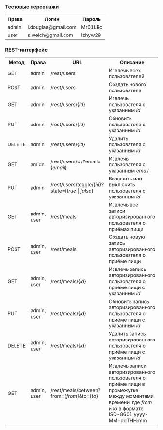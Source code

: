 ﻿### Тестовые персонажи

<table>
    <tr>
        <th>Права</th>
        <th>Логин</th>
        <th>Пароль</th>
    </tr>
    <tr>
        <td>admin</td>
        <td>l.douglas@gmail.com</td>
        <td>Mr01LRc</td>
    </tr>
    <tr>
        <td>user</td>
        <td>s.welch@gmail.com</td>
        <td>Izhyw29</td>
    </tr>
</table>



### REST-интерфейс

<table>
    <tr>
        <th>Метод</th>
        <th>Права</th>
        <th>URL</th>
        <th>Описание</th>
    </tr>
    <tr>
        <td>GET</td>
        <td>admin</td>
        <td>/rest/users</td>
        <td>Извлечь всех пользователей</td>
    </tr>
    <tr>
        <td>POST</td>
        <td>admin</td>
        <td>/rest/users</td>
        <td>Создать нового пользователя</td>
    </tr>
    <tr>
        <td>GET</td>
        <td>admin</td>
        <td>/rest/users/{<em>id</em>}</td>
        <td>Извлечь пользователя с указанным <em>id</em></td>
    </tr>
    <tr>
        <td>PUT</td>
        <td>admin</td>
        <td>/rest/users/{<em>id</em>}</td>
        <td>Обновить пользователя с указанным <em>id</em></td>
    </tr>
    <tr>
        <td>DELETE</td>
        <td>admin</td>
        <td>/rest/users/{<em>id</em>}</td>
        <td>Удалить пользователя с указанным <em>id</em></td>
    </tr>
    <tr>
        <td>GET</td>
        <td>amidn</td>
        <td>/rest/users/by?email={<em>email</em>}</td>
        <td>Извлечь пользователя с указанным <em>email</em></td>
    </tr>
    <tr>
        <td>PUT</td>
        <td>admin</td>
        <td>/rest/users/toggle/{<em>id</em>}?state={<em>true</em> | <em>false</em>}</td>
        <td>Включить или выключить пользователя с указанным <em>id</em></td>
    </tr>
    <tr>
        <td>GET</td>
        <td>admin, user</td>
        <td>/rest/meals</td>
        <td>Извлечь все записи авторизированного пользователя о приёмах пищи</td>
    </tr>
    <tr>
        <td>POST</td>
        <td>admin, user</td>
        <td>/rest/meals</td>
        <td>Создать новую запись авторизированного пользователя о приёме пищи</td>
    </tr>
    <tr>
        <td>GET</td>
        <td>admin, user</td>
        <td>/rest/meals/{<em>id</em>}</td>
        <td>Извлечь запись авторизированного пользователя о приёме пищи с указанным <em>id</em></td>
    </tr>
    <tr>
        <td>PUT</td>
        <td>admin, user</td>
        <td>/rest/meals/{<em>id</em>}</td>
        <td>Обновить запись авторизированного пользователя о приёме пищи с указанным <em>id</em></td>
    </tr>
    <tr>
        <td>DELETE</td>
        <td>admin, user</td>
        <td>/rest/meals/{<em>id</em>}</td>
        <td>Удалить запись авторизированного пользователя о приёме пищи с указанным <em>id</em></td>
    </tr>
    <tr>
        <td>GET</td>
        <td>admin, user</td>
        <td>/rest/meals/between?from={<em>from</em>}&to={<em>to</em>}</td>
        <td>Извлечь записи авторизированного пользователя о приёме пищи в промежутке между моментами времени, где <em>from</em> и <em>to</em> в формате ISO-8601 yyyy-MM-ddTHH:mm</td>
    </tr>
</table>